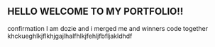 ## HELLO WELCOME TO MY PORTFOLIO!!


confirmation
I am dozie and i merged me and winners code together
khckueghlkjflkhjgajlhalfhlkjfehljfbfljakldhdf
